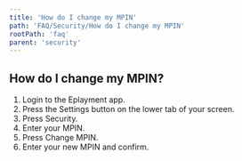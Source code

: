 ```yaml
---
title: 'How do I change my MPIN'
path: 'FAQ/Security/How do I change my MPIN'
rootPath: 'faq'
parent: 'security'
---
```


## How do I change my MPIN?

1.  Login to the Eplayment app.
2.  Press the Settings button on the lower tab of your screen.
3.  Press Security.
4.  Enter your MPIN.
5.  Press Change MPIN.
6.  Enter your new MPIN and confirm.

